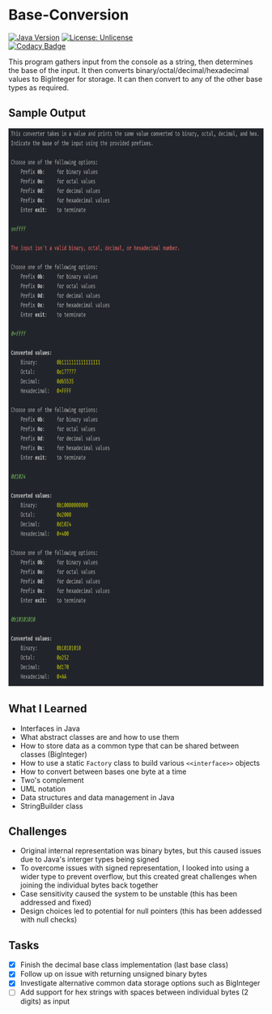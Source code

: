 # Base-Conversion
[![Java Version](https://img.shields.io/badge/java-8%2B-orange.svg)](https://www.oracle.com/technetwork/java/javase/downloads/index.html)
[![License: Unlicense](https://img.shields.io/badge/license-Unlicense-blue.svg)](http://unlicense.org/)
<br>
[![Codacy Badge](https://api.codacy.com/project/badge/Grade/b73e55a064a649d2a05236e06d4fcd6b)](https://www.codacy.com/app/localhost_2/base-conversion?utm_source=github.com&amp;utm_medium=referral&amp;utm_content=zspatter/base-conversion&amp;utm_campaign=Badge_Grade)

This program gathers input from the console as a string, then determines the base of the input. It then converts binary/octal/decimal/hexadecimal values to BigInteger for storage. It can then convert to any of the other base types as required.

## Sample Output
<p align=center>
  <img src=./sample_output.png alt=sample console output height=1100>
</p>

## What I Learned
* Interfaces in Java
* What abstract classes are and how to use them
* How to store data as a common type that can be shared between classes (BigInteger)
* How to use a static `Factory` class to build various `<<interface>>` objects
* How to convert between bases one byte at a time
* Two's complement
* UML notation
* Data structures and data management in Java
* StringBuilder class

## Challenges
* Original internal representation was binary bytes, but this caused issues due to Java's interger types being signed
* To overcome issues with signed representation, I looked into using a wider type to prevent overflow, but this created great challenges when joining the individual bytes back together
* Case sensitivity caused the system to be unstable (this has been addressed and fixed)
* Design choices led to potential for null pointers (this has been addessed with null checks)

## Tasks
- [x] Finish the decimal base class implementation (last base class)
- [x] Follow up on issue with returning unsigned binary bytes
- [x] Investigate alternative common data storage options such as BigInteger
- [ ] Add support for hex strings with spaces between individual bytes (2 digits) as input
